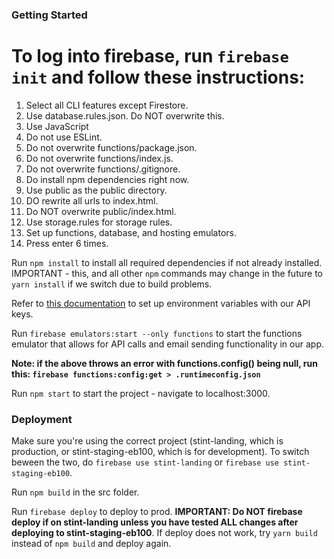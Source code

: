 ### Getting Started

# To log into firebase, run `firebase init` and follow these instructions: 

1. Select all CLI features except Firestore.
1. Use database.rules.json. Do NOT overwrite this.
1. Use JavaScript
1. Do not use ESLint.
1. Do not overwrite functions/package.json.
1. Do not overwrite functions/index.js.
1. Do not overwrite functions/.gitignore.
1. Do install npm dependencies right now.
1. Use public as the public directory.
1. DO rewrite all urls to index.html.
1. Do NOT overwrite public/index.html.
1. Use storage.rules for storage rules.
1. Set up functions, database, and hosting emulators.
1. Press enter 6 times.

Run `npm install` to install all required dependencies if not already installed. IMPORTANT - this, and all other `npm` commands may change in the future to `yarn install` if we switch due to build problems.

Refer to [this documentation](https://firebase.google.com/docs/functions/config-env) to set up environment variables with our API keys.

Run `firebase emulators:start --only functions` to start the functions emulator that allows for API calls and email sending functionality
in our app.

**Note: if the above throws an error with functions.config() being null, run this: `firebase functions:config:get > .runtimeconfig.json`**

Run `npm start` to start the project - navigate to localhost:3000.


### Deployment

Make sure you're using the correct project (stint-landing, which is production, or stint-staging-eb100, which is for development).
To switch beween the two, do `firebase use stint-landing` or `firebase use stint-staging-eb100`.

Run `npm build` in the src folder.

Run `firebase deploy` to deploy to prod. **IMPORTANT: Do NOT firebase deploy if on stint-landing unless you have tested ALL changes
after deploying to stint-staging-eb100**. If deploy does not work, try `yarn build` instead of `npm build` and deploy again.
